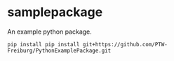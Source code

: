# samplepackage

An example python package. 
```
pip install pip install git+https://github.com/PTW-Freiburg/PythonExamplePackage.git
```
